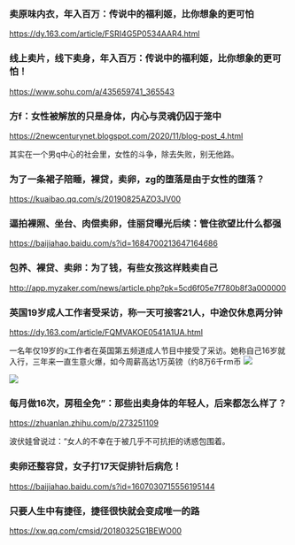 ### 卖原味内衣，年入百万：传说中的福利姬，比你想象的更可怕
https://dy.163.com/article/FSRI4G5P0534AAR4.html

### 线上卖片，线下卖身，年入百万：传说中的福利姬，比你想象的更可怕！
https://www.sohu.com/a/435659741_365543

### 方f：女性被解放的只是身体，内心与灵魂仍囚于笼中
https://2newcenturynet.blogspot.com/2020/11/blog-post_4.html

其实在一个男q中心的社会里，女性的斗争，除去失败，别无他路。

### 为了一条裙子陪睡，裸贷，卖卵，zg的堕落是由于女性的堕落？
https://kuaibao.qq.com/s/20190825AZO3JV00

### 逼拍裸照、坐台、肉偿卖卵，佳丽贷曝光后续：管住欲望比什么都强
https://baijiahao.baidu.com/s?id=1684700213647164686

### 包养、裸贷、卖卵：为了钱，有些女孩这样贱卖自己
http://app.myzaker.com/news/article.php?pk=5cd6f05e7f780b8f3a000000

### 英国19岁成人工作者受采访，称一天可接客21人，中途仅休息两分钟
https://dy.163.com/article/FQMVAKOE0541A1UA.html

一名年仅19岁的x工作者在英国第五频道成人节目中接受了采访。她称自己16岁就入行，三年来一直生意火爆，如今周薪高达1万英镑（约8万6千rm币
![](https://nimg.ws.126.net/?url=http%3A%2F%2Fdingyue.ws.126.net%2F2020%2F1105%2F02c03906j00qjbt6g0010c000h8009lm.jpg&thumbnail=650x2147483647&quality=80&type=jpg)

![](https://nimg.ws.126.net/?url=http%3A%2F%2Fdingyue.ws.126.net%2F2020%2F1105%2F00a14eebj00qjbt6g000mc000h8009pm.jpg&thumbnail=650x2147483647&quality=80&type=jpg)

### 每月做16次，房租全免”：那些出卖身体的年轻人，后来都怎么样了？
https://zhuanlan.zhihu.com/p/273251109

波伏娃曾说过：“女人的不幸在于被几乎不可抗拒的诱惑包围着。

### 卖卵还整容贷，女子打17天促排针后病危！
https://baijiahao.baidu.com/s?id=1607030715556195144

### 只要人生中有捷径，捷径很快就会变成唯一的路
https://xw.qq.com/cmsid/20180325G1BEWO00
